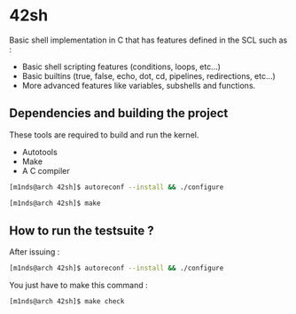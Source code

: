 # 42sh
Basic shell implementation in C that has features defined in the SCL such as :
- Basic shell scripting features (conditions, loops, etc...)
- Basic builtins (true, false, echo, dot, cd, pipelines, redirections, etc...)
- More advanced features like variables, subshells and functions. 
 
## Dependencies and building the project
These tools are required to build and run the kernel.
- Autotools
- Make
- A C compiler

```bash
[m1nds@arch 42sh]$ autoreconf --install && ./configure
```

```bash
[m1nds@arch 42sh]$ make
```


## How to run the testsuite ?

After issuing :
```bash
[m1nds@arch 42sh]$ autoreconf --install && ./configure
```

You just have to make this command : 
```bash
[m1nds@arch 42sh]$ make check
```
